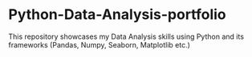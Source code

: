 # Python-Data-Analysis-portfolio
This repository showcases my Data Analysis skills using Python and its frameworks (Pandas, Numpy, Seaborn, Matplotlib etc.)

